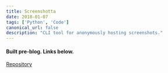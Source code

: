 ```yaml
---
title: Screenshotta
date: 2018-01-07
tags: ['Python', 'Code']
canonical_url: false
description: "CLI tool for anonymously hosting screenshots."
---
```

#### Built pre-blog. Links below.

[Repository](https://github.com/delafields/CLI/tree/master/Screenshotta)